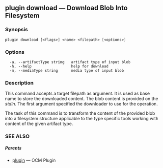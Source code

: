 ## plugin download &mdash; Download Blob Into Filesystem

### Synopsis

```
plugin download [<flags>] <name> <filepath> [<options>]
```

### Options

```
  -a, --artifactType string   artifact type of input blob
  -h, --help                  help for download
  -m, --mediaType string      media type of input blob
```

### Description


This command accepts a target filepath as argument. It is used as base name
to store the downloaded content. The blob content is provided on the
*stdin*. The first argument specified the downloader to use for the operation.

The task of this command is to transform the content of the provided 
blob into a filesystem structure applicable to the type specific tools working
with content of the given artifact type.


### SEE ALSO

##### Parents

* [plugin](plugin.md)	 &mdash; OCM Plugin

